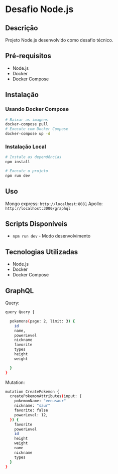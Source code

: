 
# Desafio Node.js

## Descrição
Projeto Node.js desenvolvido como desafio técnico.

## Pré-requisitos
- Node.js
- Docker
- Docker Compose

## Instalação

### Usando Docker Compose
```bash
# Baixar as imagens 
docker-compose pull
# Execute com Docker Compose
docker-compose up -d
```

### Instalação Local
```bash
# Instale as dependências
npm install

# Execute o projeto
npm run dev
```

## Uso
Mongo express: `http://localhost:8081`
Apollo: `http://localhost:3000/graphql`

## Scripts Disponíveis
- `npm run dev` - Modo desenvolvimento

## Tecnologias Utilizadas
- Node.js
- Docker
- Docker Compose

## GraphQL

Query:
```bash
query Query {

  pokemons(page: 2, limit: 3) {
    id
    name,
    powerLevel
    nickname
    favorite
    types
    height
    weight

  }
}

```

Mutation: 
```bash
mutation CreatePokemon {
  createPokemonAttributes(input: {
    pokemonName: "venusaur"
    nickname: "saur"
    favorite: false
    powerLevel: 12,
  }) {
    favorite
    powerLevel
    id
    height
    weight
    name
    nickname
    types
  }
}

```